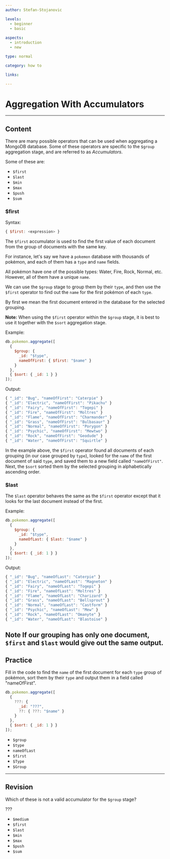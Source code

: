 ```yaml
---
author: Stefan-Stojanovic

levels:
  - beginner
  - basic
  
aspects:
  - introduction
  - new

type: normal

category: how to

links:

---
```

# Aggregation With Accumulators
---
## Content

There are many possible operators that can be used when aggregating a MongoDB database. Some of these operators are specific to the `$group` aggregation stage, and are referred to as *Accumulators*.

Some of these are:
- `$first`
- `$last`
- `$min`
- `$max`
- `$push`
- `$sum`	

### $first

Syntax:

```javascript
{ $first: <expression> }
```

The `$first` accumulator is used to find the first value of each document from the group of documents with the same key.

For instance, let's say we have a `pokemon` database with thousands of pokémon, and each of them has a `type` and `name` fields.

All pokémon have one of the possible types: Water, Fire, Rock, Normal, etc. However, all of them have a unique `name`.

We can use the `$group` stage to group them by their `type`, and then use the `$first` operator to find out the `name` for the first pokémon of each `type`.

By first we mean the first document entered in the database for the selected grouping.

**Note:** When using the `$first` operator within the `$group` stage, it is best to use it together with the `$sort` aggregation stage.

Example:
```javascript
db.pokemon.aggregate([
  {
    $group: {
      _id: "$type",
      nameOfFirst: { $first: "$name" }
    }
  },
  { $sort: { _id: 1 } }
]);
```
Output:
```javascript
{ "_id": "Bug", "nameOfFirst": "Caterpie" }
{ "_id": "Electric", "nameOfFirst": "Pikachu" }
{ "_id": "Fairy", "nameOfFirst": "Togepi" }
{ "_id": "Fire", "nameOfFirst": "Moltres" }
{ "_id": "Flame", "nameOfFirst": "Charmander" }
{ "_id": "Grass", "nameOfFirst": "Bulbasaur" }
{ "_id": "Normal", "nameOfFirst": "Porygon" }
{ "_id": "Psychic", "nameOfFirst": "Mewtwo" }
{ "_id": "Rock", "nameOfFirst": "Geodude" }
{ "_id": "Water", "nameOfFirst": "Squirtle" }
```

In the example above, the `$first` operator found all documents of each grouping (in our case grouped by `type`), looked for the `name` of the first document of said `type`, and saved them to a new field called `"nameOfFirst"`. Next, the `$sort` sorted them by the selected grouping in alphabetically ascending order.

### $last

The `$last` operator behaves the same as the `$first` operator except that it looks for the last document instead of the first.

Example:
```javascript
db.pokemon.aggregate([
  {
    $group: {
      _id: "$type",
      nameOfLast: { $last: "$name" }
    }
  },
  { $sort: { _id: 1 } }
]);
```
Output:
```javascript
{ "_id": "Bug", "nameOfLast": "Caterpie" }
{ "_id": "Electric", "nameOfLast": "Magneton" }
{ "_id": "Fairy", "nameOfLast": "Togepi" }
{ "_id": "Fire", "nameOfLast": "Moltres" }
{ "_id": "Flame", "nameOfLast": "Charizard" }
{ "_id": "Grass", "nameOfLast": "Bellsprout" }
{ "_id": "Normal", "nameOfLast": "Castform" }
{ "_id": "Psychic", "nameOfLast": "Mew" }
{ "_id": "Rock", "nameOfLast": "Omanyte" }
{ "_id": "Water", "nameOfLast": "Blastoise" }
```

**Note** If our grouping has only one document, `$first` and `$last` would give out the same output.
---
## Practice

Fill in the code to find the `name` of the first document for each `type` group of pokémon, sort them by their `type` and output them in a field called "nameOfFirst".

```javascript
db.pokemon.aggregate([
  {
    ???: {
      _id: "???",
      ??: { ???: "$name" }
    }
  },
  { $sort: { _id: 1 } }
]);
```
* `$group`
* `$type`
* `nameOfLast `
* `$first`
* `$Type`
* `$Group`

---
## Revision

Which of these is not a valid accumulator for the `$group` stage?

???

* `$medium`
* `$first`
* `$last`
* `$min` 
* `$max`
* `$push`
* `$sum`